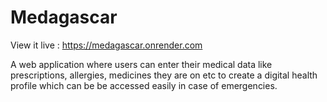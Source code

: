 # Medagascar

View it live : https://medagascar.onrender.com

A web application where users can enter their medical data like prescriptions, allergies, medicines they are on etc to create a digital health profile which can be be accessed easily in case of emergencies.
